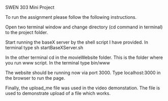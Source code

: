 SWEN 303 Mini Project

To run the assignment please follow the following instructions.

Open two terminal window and change directory (cd command in terminal) to the
project folder.

Start running the baseX server by the shell script I have provided. In terminal type
sh startBaseXServer.sh

In the other terminal cd in the movieWebsite folder. This is the folder where you run
www script. In the terminal type
bin/www

The website should be running now via port 3000.
Type localhost:3000 in the browser to run the page.

Finally, the upload_me file was used in the video demonstation. The file is used to demonstrate
upload of a file which works.
